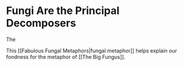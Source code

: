 # Fungi Are the Principal Decomposers

The 

This [[Fabulous Fungal Metaphors|fungal metaphor]] helps explain our fondness for the metaphor of [[The Big Fungus]].

